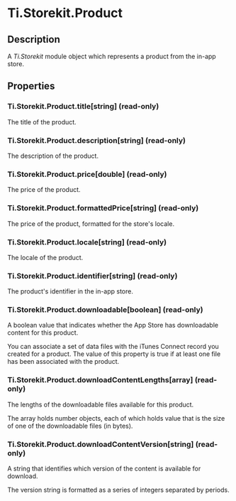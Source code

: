 # Ti.Storekit.Product

## Description

A _Ti.Storekit_ module object which represents a product from the in-app store.

## Properties

### Ti.Storekit.Product.title[string] (read-only)

The title of the product.

### Ti.Storekit.Product.description[string] (read-only)

The description of the product.

### Ti.Storekit.Product.price[double] (read-only)

The price of the product.

### Ti.Storekit.Product.formattedPrice[string] (read-only)

The price of the product, formatted for the store's locale.

### Ti.Storekit.Product.locale[string] (read-only)

The locale of the product.

### Ti.Storekit.Product.identifier[string] (read-only)

The product's identifier in the in-app store.

### Ti.Storekit.Product.downloadable[boolean] (read-only)

A boolean value that indicates whether the App Store has downloadable content for this product.

You can associate a set of data files with the iTunes Connect record you created for a product. The value of this property is true if at least one file has been associated with the product.

### Ti.Storekit.Product.downloadContentLengths[array<number>] (read-only)

The lengths of the downloadable files available for this product.

The array holds number objects, each of which holds value that is the size of one of the downloadable files (in bytes).

### Ti.Storekit.Product.downloadContentVersion[string] (read-only)

A string that identifies which version of the content is available for download.

The version string is formatted as a series of integers separated by periods.
